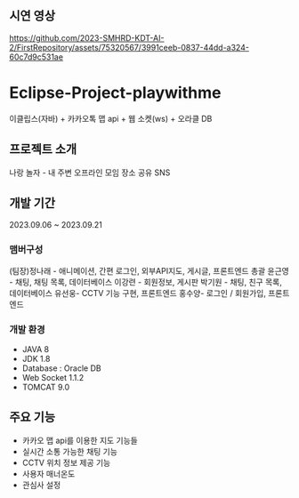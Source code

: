 ## 시연 영상
https://github.com/2023-SMHRD-KDT-AI-2/FirstRepository/assets/75320567/3991ceeb-0837-44dd-a324-60c7d9c531ae


# Eclipse-Project-playwithme
이클립스(자바) + 카카오톡 맵 api + 웹 소켓(ws) + 오라클 DB


## 프로젝트 소개
나랑 놀자 - 내 주변 오프라인 모임 장소 공유  SNS  


## 개발 기간
2023.09.06 ~ 2023.09.21


### 맴버구성 
(팀장)정나래 - 애니메이션, 간편 로그인, 외부API지도, 게시글, 프론트엔드 총괄
윤근영 - 채팅, 채팅 목록, 데이터베이스
이강련 - 회원정보, 게시판
박기원 - 채팅, 친구 목록, 데이터베이스
유선웅- CCTV 기능 구현, 프론트엔드
홍수양- 로그인 / 회원가입, 프론트엔드


### 개발 환경
- JAVA 8
- JDK 1.8
- Database : Oracle DB
- Web Socket 1.1.2
- TOMCAT 9.0

## 주요 기능
- 카카오 맵 api를 이용한 지도 기능들
- 실시간 소통 가능한 채팅 기능
- CCTV 위치 정보 제공 기능
- 사용자 매너온도
- 관심사 설정







